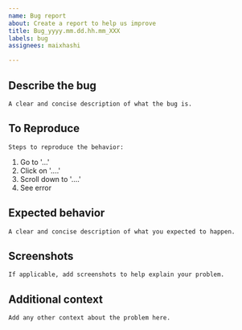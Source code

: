 ```yaml
---
name: Bug report
about: Create a report to help us improve
title: Bug_yyyy.mm.dd.hh.mm_XXX
labels: bug
assignees: maixhashi

---
```


## Describe the bug
`A clear and concise description of what the bug is.`

## To Reproduce
`Steps to reproduce the behavior:`
1. Go to '...'
2. Click on '....'
3. Scroll down to '....'
4. See error

## Expected behavior
`A clear and concise description of what you expected to happen.`

## Screenshots
`If applicable, add screenshots to help explain your problem.`

## Additional context
`Add any other context about the problem here.`
